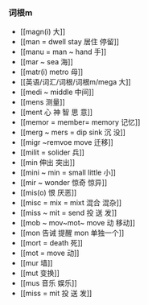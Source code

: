 ### 词根m

- [[magn(i) 大]]
- [[man = dwell  stay 居住 停留]]
- [[manu = man ~ hand 手]]
- [[mar ~ sea 海]]
- [[matr(i) metro 母]]
- [[英语/词汇/词根/词根m/mega 大]]
- [[medi  ~  middle 中间]]
- [[mens  测量]]
- [[ment  心 神 智 思 意]]
- [[memor = member= memory 记忆]]
- [[merg ~ mers = dip sink 沉 没]]
- [[migr ~remvoe move 迁移]]
- [[milit = solider 兵]]
- [[min 伸出 突出]]
- [[mini ~ min = small little 小]]
- [[mir ~ wonder 惊奇 惊异]]
- [[mis(o)  恨  厌恶]]
- [[misc = mix = mixt 混合 混杂]]
- [[miss ~ mit = send 投 送 发]]
- [[mob ~ mov~mot~ move  动 移动]]
- [[mon 告诫 提醒 mon  单独一个]]
- [[mort = death 死]]
- [[mot = move  动]]
- [[mur 墙]]
- [[mut 变换]]
- [[mus 音乐 娱乐]]
- [[miss = mit 投 送 发]]